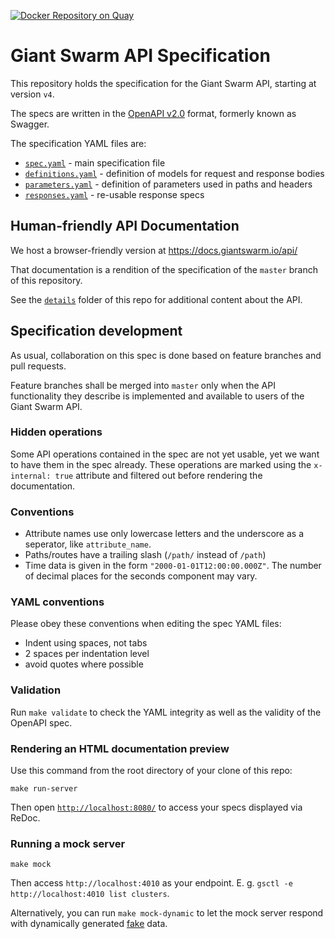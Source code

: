 [![Docker Repository on Quay](https://quay.io/repository/giantswarm/api-spec/status "Docker Repository on Quay")](https://quay.io/repository/giantswarm/api-spec)

# Giant Swarm API Specification

This repository holds the specification for the Giant Swarm API, starting at version `v4`.

The specs are written in the [OpenAPI v2.0](https://github.com/OAI/OpenAPI-Specification/blob/master/versions/2.0.md) format, formerly known as Swagger.

The specification YAML files are:

- [`spec.yaml`](https://github.com/giantswarm/api-spec/blob/master/spec/spec.yaml) - main specification file
- [`definitions.yaml`](https://github.com/giantswarm/api-spec/blob/master/spec/definitions.yaml) - definition of models for request and response bodies
- [`parameters.yaml`](https://github.com/giantswarm/api-spec/blob/master/spec/parameters.yaml) - definition of parameters used in paths and headers
- [`responses.yaml`](https://github.com/giantswarm/api-spec/blob/master/spec/responses.yaml) - re-usable response specs


## Human-friendly API Documentation

We host a browser-friendly version at https://docs.giantswarm.io/api/

That documentation is a rendition of the specification of the `master` branch of this repository.

See the [`details`](https://github.com/giantswarm/api-spec/tree/master/details) folder of this repo for additional content about the API.

## Specification development

As usual, collaboration on this spec is done based on feature branches and pull requests.

Feature branches shall be merged into `master` only when the API functionality they describe is implemented and available to users of the Giant Swarm API.

### Hidden operations

Some API operations contained in the spec are not yet usable, yet we want to have them in the spec already. These operations are marked using the `x-internal: true` attribute and filtered out before rendering the documentation.

### Conventions

- Attribute names use only lowercase letters and the underscore as a seperator, like `attribute_name`.
- Paths/routes have a trailing slash (`/path/` instead of `/path`)
- Time data is given in the form `"2000-01-01T12:00:00.000Z"`. The number of decimal places for the seconds component may vary.

### YAML conventions

Please obey these conventions when editing the spec YAML files:

- Indent using spaces, not tabs
- 2 spaces per indentation level
- avoid quotes where possible

### Validation

Run `make validate` to check the YAML integrity as well as the validity of the OpenAPI spec.

### Rendering an HTML documentation preview

Use this command from the root directory of your clone of this repo:

```nohighlight
make run-server
```

Then open [`http://localhost:8080/`](http://localhost:8080/) to access your specs displayed via ReDoc.

### Running a mock server

```nohighlight
make mock
```

Then access `http://localhost:4010` as your endpoint. E. g. `gsctl -e http://localhost:4010 list clusters`.

Alternatively, you can run `make mock-dynamic` to let the mock server respond with dynamically generated [fake](https://github.com/json-schema-faker/json-schema-faker) data.
